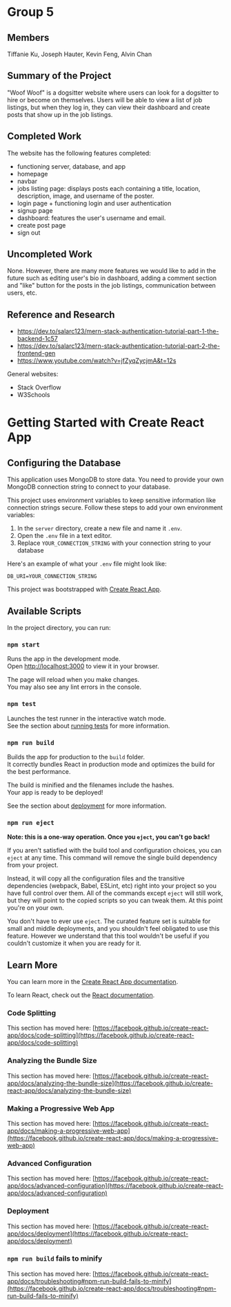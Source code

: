 # Group 5
## Members
Tiffanie Ku, Joseph Hauter, Kevin Feng, Alvin Chan

## Summary of the Project 
"Woof Woof" is a dogsitter website where users can look for a dogsitter to hire or become on themselves. Users will be able to view a list of job listings, but when they log in, they can view their dashboard and create posts that show up in the job listings.

## Completed Work
The website has the following features completed: 
- functioning server, database, and app
- homepage
- navbar
- jobs listing page: displays posts each containing a title, location, description, image, and username of the poster. 
- login page + functioning login and user authentication 
- signup page
- dashboard: features the user's username and email. 
- create post page
- sign out

## Uncompleted Work
None.
However, there are many more features we would like to add in the future such as editing user's bio in dashboard, adding a comment section and "like" button for the posts in the job listings, communication between users, etc. 

## Reference and Research
- https://dev.to/salarc123/mern-stack-authentication-tutorial-part-1-the-backend-1c57 
- https://dev.to/salarc123/mern-stack-authentication-tutorial-part-2-the-frontend-gen 
- https://www.youtube.com/watch?v=jfZyqZycjmA&t=12s 

General websites: 
- Stack Overflow
- W3Schools

# Getting Started with Create React App
## Configuring the Database
This application uses MongoDB to store data. You need to provide your own MongoDB connection string to connect to your database.

This project uses environment variables to keep sensitive information like connection strings secure. Follow these steps to add your own environment variables:

1. In the `server` directory, create a new file and name it `.env`.
2. Open the `.env` file in a text editor.
3. Replace `YOUR_CONNECTION_STRING` with your connection string to your database

Here's an example of what your `.env` file might look like:

```plaintext
DB_URI=YOUR_CONNECTION_STRING

```

This project was bootstrapped with [Create React App](https://github.com/facebook/create-react-app).

## Available Scripts

In the project directory, you can run:

### `npm start`

Runs the app in the development mode.\
Open [http://localhost:3000](http://localhost:3000) to view it in your browser.

The page will reload when you make changes.\
You may also see any lint errors in the console.

### `npm test`

Launches the test runner in the interactive watch mode.\
See the section about [running tests](https://facebook.github.io/create-react-app/docs/running-tests) for more information.

### `npm run build`

Builds the app for production to the `build` folder.\
It correctly bundles React in production mode and optimizes the build for the best performance.

The build is minified and the filenames include the hashes.\
Your app is ready to be deployed!

See the section about [deployment](https://facebook.github.io/create-react-app/docs/deployment) for more information.

### `npm run eject`

**Note: this is a one-way operation. Once you `eject`, you can't go back!**

If you aren't satisfied with the build tool and configuration choices, you can `eject` at any time. This command will remove the single build dependency from your project.

Instead, it will copy all the configuration files and the transitive dependencies (webpack, Babel, ESLint, etc) right into your project so you have full control over them. All of the commands except `eject` will still work, but they will point to the copied scripts so you can tweak them. At this point you're on your own.

You don't have to ever use `eject`. The curated feature set is suitable for small and middle deployments, and you shouldn't feel obligated to use this feature. However we understand that this tool wouldn't be useful if you couldn't customize it when you are ready for it.

## Learn More

You can learn more in the [Create React App documentation](https://facebook.github.io/create-react-app/docs/getting-started).

To learn React, check out the [React documentation](https://reactjs.org/).

### Code Splitting

This section has moved here: [https://facebook.github.io/create-react-app/docs/code-splitting](https://facebook.github.io/create-react-app/docs/code-splitting)

### Analyzing the Bundle Size

This section has moved here: [https://facebook.github.io/create-react-app/docs/analyzing-the-bundle-size](https://facebook.github.io/create-react-app/docs/analyzing-the-bundle-size)

### Making a Progressive Web App

This section has moved here: [https://facebook.github.io/create-react-app/docs/making-a-progressive-web-app](https://facebook.github.io/create-react-app/docs/making-a-progressive-web-app)

### Advanced Configuration

This section has moved here: [https://facebook.github.io/create-react-app/docs/advanced-configuration](https://facebook.github.io/create-react-app/docs/advanced-configuration)

### Deployment

This section has moved here: [https://facebook.github.io/create-react-app/docs/deployment](https://facebook.github.io/create-react-app/docs/deployment)

### `npm run build` fails to minify

This section has moved here: [https://facebook.github.io/create-react-app/docs/troubleshooting#npm-run-build-fails-to-minify](https://facebook.github.io/create-react-app/docs/troubleshooting#npm-run-build-fails-to-minify)
